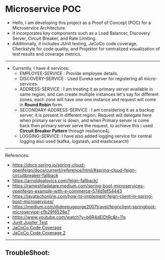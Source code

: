 # Microservice POC

* Hello, I am developing this project as a Proof of Concept (POC) for a Microservice Architecture. 
* It incorporates key components such as a Load Balancer, Discovery Server, Circuit Breaker, and Rate Limiting. 
* Additionally, it includes JUnit testing, JaCoCo code coverage, Checkstyle for code quality, and Projektor for centralized visualization of test results and coverage metrics.

<hr/>

* Currently, I have 4 services:
  * EMPLOYEE-SERVICE : Provide employee details.
  * DISCOVERY-SERVICE : Used Eureka server for registering all micro-services.
  * ADDRESS-SERVICE : I am treating it as primary server available in same region, and can create multiple instances let's say for different zones, each zone will have one one instance and request will come in **Round Robin** form.
  * SECONDARY-ADDRESS-SERVICE : I am considering it as a backup server, it is present in different region, Request will delegate here when primary server is down, and when Primary server is come back then primary server serve the request, to achieve this i used **Circuit Breaker Pattern** through resilience4j.
  * LOGGING-SERVICE: I have also added logging service for central logging also used (kafka, logstash, and elasticsearch)

<hr/>

References: 
  - https://docs.spring.io/spring-cloud-openfeign/docs/current/reference/html/#spring-cloud-feign-circuitbreaker-fallback
  - https://arnoldgalovics.com/feign-fallback/
  - https://rameshfadatare.medium.com/spring-boot-microservices-openfeign-example-with-e-commerce-574d1ef54443
  - https://javatechonline.com/how-to-implement-feign-client-in-spring-boot-microservices/
  - https://medium.com/@deepugeorge2007travel/feignclient-springboot-microservice-cfb29f6528e7
  - https://www.youtube.com/watch?v=b6R4dElDtRc&t=11s 
  - [Junit Jupiter Test](https://medium.com/@Lakshitha_Fernando/spring-boot-unit-testing-for-repositories-controllers-and-services-using-junit-5-and-mockito-def3ff5891be)
  - [JaCoCo Code Coverage](https://docs.gradle.org/current/userguide/jacoco_plugin.html)
  - [JaCoCo Code Coverage 2](https://github.com/BadrOuaddah/jacoco-tutorial/blob/master/README.md)

<hr/>

TroubleShoot: 
  - 
